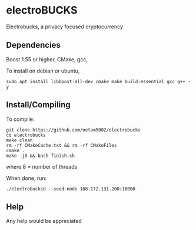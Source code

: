 # electroBUCKS
Electrobucks, a privacy focused cryptocurrency

Dependencies
-------------

Boost 1.55 or higher,
CMake,
gcc,

To install on debian or ubuntu,

```   
sudo apt install libboost-all-dev cmake make build-essential gcc g++ -y

```
Install/Compiling
------------------

To compile:
```
git clone https://github.com/oetam5002/electrobucks
cd electrobucks
make clean
rm -rf CMakeCache.txt && rm -rf CMakeFiles
cmake .
make -j8 && bash finish.sh
```
where 8 = number of threads

When done, run:
```
./electrobucksd --seed-node 108.172.131.200:18000
```

Help
-----------------

Any help would be appreciated
